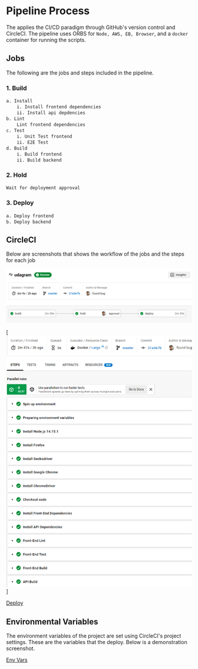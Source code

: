# Pipeline Process
The applies the CI/CD paradigm through GitHub's version control and CircleCI. The pipeline uses ORBS for `Node, AWS, EB, Browser`, and a `docker` container for running the scripts.

## Jobs
The following are the jobs and steps included in the pipeline.
### 1. Build
    a. Install
        i. Install frontend dependencies
        ii. Install api depdencies
    b. Lint
        Lint frontend dependencies
    c. Test
        i. Unit Test frontend
        ii. E2E Test
    d. Build
        i. Build frontend
        ii. Build backend
### 2. Hold
    Wait for deployment approval
### 3. Deploy
    a. Deploy frontend
    b. Deploy backend

## CircleCI
Below are screenshots that shows the workflow of the jobs and the steps for each job

[![General Diagram](https://github.com/Mohammed159159/Udagram/blob/master/docs/media/C_General.png)](https://github.com/Mohammed159159/Udagram/blob/master/docs/media/C_General.png)

[![Build](https://github.com/Mohammed159159/Udagram/blob/master/docs/media/C_Build.png)]

[Deploy](https://github.com/Mohammed159159/Udagram/blob/master/docs/media/C_deploy.png)

## Environmental Variables
The environment variables of the project are set using CircleCI's project settings. These are the variables that the deploy. Below is a demonstration screenshot.

[Env Vars](https://github.com/Mohammed159159/Udagram/blob/master/docs/media/C_Env.png)

